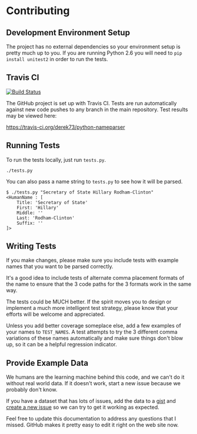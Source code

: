Contributing
==============

Development Environment Setup
--------------------------------

The project has no external dependencies so your environment setup is pretty much up to you. If you are running Python 2.6 you will need to `pip install unitest2` in order to run the tests.

Travis CI
---------

[![Build Status](https://travis-ci.org/derek73/python-nameparser.svg?branch=master)](https://travis-ci.org/derek73/python-nameparser)

The GitHub project is set up with Travis CI. Tests are run automatically against new code pushes to any branch in the main repository. Test results may be viewed here:

https://travis-ci.org/derek73/python-nameparser

Running Tests
---------------

To run the tests locally, just run `tests.py`.


    ./tests.py

You can also pass a name string to `tests.py` to see how it will be parsed.

    $ ./tests.py "Secretary of State Hillary Rodham-Clinton"
    <HumanName : [
    	Title: 'Secretary of State' 
    	First: 'Hillary' 
    	Middle: '' 
    	Last: 'Rodham-Clinton' 
    	Suffix: ''
    ]>


Writing Tests
----------------

If you make changes, please make sure you include tests with example names that you want to be parsed correctly. 

It's a good idea to include tests of alternate comma placement formats of the name to ensure that the 3 code paths for the 3 formats work in the same way.

The tests could be MUCH better. If the spirit moves you to design or implement a much more intelligent test strategy, please know that your efforts will be welcome and appreciated.

Unless you add better coverage someplace else, add a few examples of your names to `TEST_NAMES`. A test attempts to try the 3 different comma variations of these names automatically and make sure things don't blow up, so it can be a helpful regression indicator.

Provide Example Data
----------------------

We humans are the learning machine behind this code, and we can't do it without real world data. If it doesn't work, start a new issue because we probably don't know. 

If you have a dataset that has lots of issues, add the data to a [gist](https://gist.github.com) and [create a new issue](https://github.com/derek73/python-nameparser/issues) so we can try to get it working as expected.

Feel free to update this documentation to address any questions that I missed. GitHub makes it pretty easy to edit it right on the web site now. 

